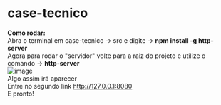 # case-tecnico

<b>Como rodar:</b>
</br>
Abra o terminal em case-tecnico -> src e digite -> <b>npm install -g http-server</b>
</br>
Agora para rodar o "servidor" volte para a raiz do projeto e utilize o comando -> <b>http-server</b>
</br>
![image](https://user-images.githubusercontent.com/89056548/213779287-1de8fdfe-3d0f-427a-bef1-341ab100dada.png)
</br>
Algo assim irá aparecer
</br>
Entre no segundo link http://127.0.0.1:8080
</br>
E pronto!
